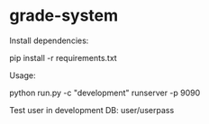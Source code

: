 # grade-system

Install dependencies:

pip install -r requirements.txt


Usage:

python run.py -c "development" runserver -p 9090


Test user in development DB: user/userpass
